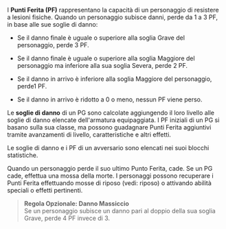 I **Punti Ferita (PF)** rappresentano la capacità di un personaggio di resistere a lesioni fisiche. Quando un personaggio subisce danni, perde da 1 a 3 PF, in base alle sue soglie di danno:

- Se il danno finale è uguale o superiore alla soglia Grave del personaggio, perde 3 PF.

- Se il danno finale è uguale o superiore alla soglia Maggiore del personaggio ma inferiore alla sua soglia Severa, perde 2 PF.

- Se il danno in arrivo è inferiore alla soglia Maggiore del personaggio, perde1 PF.

- Se il danno in arrivo è ridotto a 0 o meno, nessun PF viene perso.

Le **soglie di danno** di un PG sono calcolate aggiungendo il loro livello alle soglie di danno elencate dell'armatura equipaggiata. I PF iniziali di un PG si basano sulla sua classe, ma possono guadagnare Punti Ferita aggiuntivi tramite avanzamenti di livello, caratteristiche e altri effetti.

Le soglie di danno e i PF di un avversario sono elencati nei suoi blocchi statistiche.

Quando un personaggio perde il suo ultimo Punto Ferita, cade. Se un PG cade, effettua una mossa della morte. I personaggi possono recuperare i Punti Ferita effettuando mosse di riposo (vedi: riposo) o attivando abilità speciali o effetti pertinenti.

> **Regola Opzionale: Danno Massiccio**  
> Se un personaggio subisce un danno pari al doppio della sua soglia Grave, perde 4 PF invece di 3.